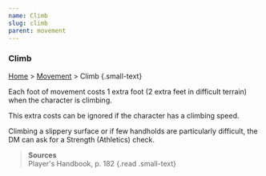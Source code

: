 ```yaml
---
name: Climb
slug: climb
parent: movement
---
```

### Climb
[Home](dm-operations-center) > [Movement](movement) > Climb {.small-text}

Each foot of movement costs 1 extra foot (2 extra feet in difficult terrain) when the character is climbing.

This extra costs can be ignored if the character has a climbing speed.

Climbing a slippery surface or if few handholds are particularly difficult, the DM can ask for a Strength (Athletics) check.

> **Sources** <br/>
> Player's Handbook, p. 182
{.read .small-text}